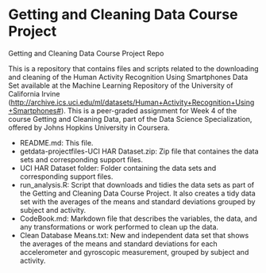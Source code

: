 # Getting and Cleaning Data Course Project
 Getting and Cleaning Data Course Project Repo

This is a repository that contains files and scripts related to the downloading and cleaning of the Human Activity Recognition Using Smartphones Data Set available at the Machine Learning Repository of the University of California Irvine (http://archive.ics.uci.edu/ml/datasets/Human+Activity+Recognition+Using+Smartphones#). This is a peer-graded assignment for Week 4 of the course Getting and Cleaning Data, part of the Data Science Specialization, offered by Johns Hopkins University in Coursera.

- README.md: This file.
- getdata-projectfiles-UCI HAR Dataset.zip: Zip file that containes the data sets and corresponding support files.
- UCI HAR Dataset folder: Folder containing the data sets and corresponding support files.
- run_analysis.R: Script that downloads and tidies the data sets as part of the Getting and Cleaning Data Course Project. It also creates a tidy data set with the averages of the means and standard deviations grouped by subject and activity.
- CodeBook.md: Markdown file that describes the variables, the data, and any transformations or work performed to clean up the data.
- Clean Database Means.txt: New and independent data set that shows the averages of the means and standard deviations for each accelerometer and gyroscopic measurement, grouped by subject and activity.